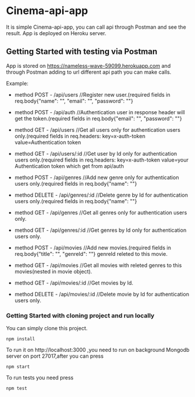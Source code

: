 # Cinema-api-app

It is simple Cinema-api-app, you can call api through Postman and see the result.
App is deployed on Heroku server.

## Getting Started with testing via Postman

App is stored on https://nameless-wave-59099.herokuapp.com and through Postman adding to url different api path you can make calls.

Example: 

* method POST - /api/users //Register new user.(required fields in req.body{"name": "", "email": "", "password": ""}

* method POST - /api/auth //Authentication user in response header will get the token.(required fields in req.body{"email": "", "password": ""}

* method GET - /api/users //Get all users only for authentication users only.(required fields in req.headers: key=x-auth-token  value=Authentication token

* method GET - /api/users/:id //Get user by Id only for authentication users only.(required fields in req.headers: key=x-auth-token  value=your Authentication token which get from api/auth

* method POST - /api/genres //Add new genre only for authentication users only.(required fields in req.body{"name": ""}

* method DELETE - /api/genres/:id //Delete genre by Id for authentication users only.(required fields in req.body{"name": ""}

* method GET - /api/genres //Get all genres only for authentication users only.

* method GET - /api/genres/:id //Get genres by Id only for authentication users only.

* method POST - /api/movies //Add new movies.(required fields in req.body{"title": "", "genreId": ""} genreId releted to this movie.

* method GET - /api/movies //Get all movies with releted genres to this movies(nested in movie object).

* method GET - /api/movies/:id //Get movies by Id.

* method DELETE - /api/movies/:id //Delete movie by Id for authentication users only.

### Getting Started with cloning project and run locally

You can simply clone this project.

```
npm install
```
To run it on http://localhost:3000 ,you need to run on background Mongodb server on port 27017,after you can press

```
npm start
```
To run tests you need press

```
npm test
```
